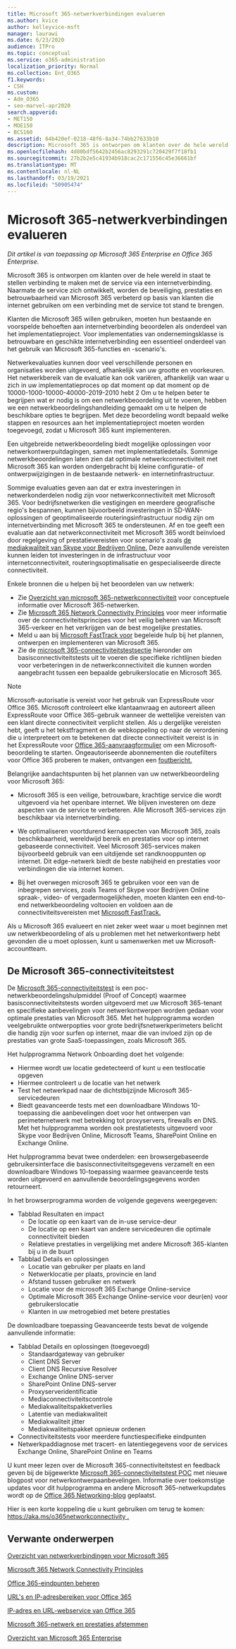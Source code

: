```yaml
---
title: Microsoft 365-netwerkverbindingen evalueren
ms.author: kvice
author: kelleyvice-msft
manager: laurawi
ms.date: 6/23/2020
audience: ITPro
ms.topic: conceptual
ms.service: o365-administration
localization_priority: Normal
ms.collection: Ent_O365
f1.keywords:
- CSH
ms.custom:
- Adm_O365
- seo-marvel-apr2020
search.appverid:
- MET150
- MOE150
- BCS160
ms.assetid: 64b420ef-0218-48f6-8a34-74bb27633b10
description: Microsoft 365 is ontworpen om klanten over de hele wereld in staat te stellen verbinding te maken met de service via een internetverbinding. Naarmate de service zich ontwikkelt, worden de beveiliging, prestaties en betrouwbaarheid van Microsoft 365 verbeterd op basis van klanten die internet gebruiken om een verbinding met de service tot stand te brengen.
ms.openlocfilehash: 4d80bdf5642b2456ac8293291c720429f7f18fb1
ms.sourcegitcommit: 27b2b2e5c41934b918cac2c171556c45e36661bf
ms.translationtype: MT
ms.contentlocale: nl-NL
ms.lasthandoff: 03/19/2021
ms.locfileid: "50905474"
---
```

# <a name="assessing-microsoft-365-network-connectivity"></a>Microsoft 365-netwerkverbindingen evalueren

*Dit artikel is van toepassing op Microsoft 365 Enterprise en Office 365 Enterprise.*

Microsoft 365 is ontworpen om klanten over de hele wereld in staat te stellen verbinding te maken met de service via een internetverbinding. Naarmate de service zich ontwikkelt, worden de beveiliging, prestaties en betrouwbaarheid van Microsoft 365 verbeterd op basis van klanten die internet gebruiken om een verbinding met de service tot stand te brengen.
  
Klanten die Microsoft 365 willen gebruiken, moeten hun bestaande en voorspelde behoeften aan internetverbinding beoordelen als onderdeel van het implementatieproject. Voor implementaties van ondernemingsklasse is betrouwbare en geschikte internetverbinding een essentieel onderdeel van het gebruik van Microsoft 365-functies en -scenario's.
  
Netwerkevaluaties kunnen door veel verschillende personen en organisaties worden uitgevoerd, afhankelijk van uw grootte en voorkeuren. Het netwerkbereik van de evaluatie kan ook variëren, afhankelijk van waar u zich in uw implementatieproces op dat moment op dat moment op de 10000-1000-10000-40000-2019-2010 hebt 2 Om u te helpen beter te begrijpen wat er nodig is om een netwerkbeoordeling uit te voeren, hebben we een netwerkbeoordelingshandleiding gemaakt om u te helpen de beschikbare opties te begrijpen. Met deze beoordeling wordt bepaald welke stappen en resources aan het implementatieproject moeten worden toegevoegd, zodat u Microsoft 365 kunt implementeren.
  
Een uitgebreide netwerkbeoordeling biedt mogelijke oplossingen voor netwerkontwerpuitdagingen, samen met implementatiedetails. Sommige netwerkbeoordelingen laten zien dat optimale netwerkconnectiviteit met Microsoft 365 kan worden ondergebracht bij kleine configuratie- of ontwerpwijzigingen in de bestaande netwerk- en internetinfrastructuur.

Sommige evaluaties geven aan dat er extra investeringen in netwerkonderdelen nodig zijn voor netwerkconnectiviteit met Microsoft 365. Voor bedrijfsnetwerken die vestigingen en meerdere geografische regio's bespannen, kunnen bijvoorbeeld investeringen in SD-WAN-oplossingen of geoptimaliseerde routeringsinfrastructuur nodig zijn om internetverbinding met Microsoft 365 te ondersteunen. Af en toe geeft een evaluatie aan dat netwerkconnectiviteit met Microsoft 365 wordt beïnvloed door regelgeving of prestatievereisten voor scenario's zoals [de mediakwaliteit van Skype voor Bedrijven Online.](https://support.office.com/article/Media-Quality-and-Network-Connectivity-Performance-in-Skype-for-Business-Online-5fe3e01b-34cf-44e0-b897-b0b2a83f0917) Deze aanvullende vereisten kunnen leiden tot investeringen in de infrastructuur voor internetconnectiviteit, routeringsoptimalisatie en gespecialiseerde directe connectiviteit.

Enkele bronnen die u helpen bij het beoordelen van uw netwerk:

- Zie [Overzicht van microsoft 365-netwerkconnectiviteit](microsoft-365-networking-overview.md) voor conceptuele informatie over Microsoft 365-netwerken.
- Zie [Microsoft 365 Network Connectivity Principles](./microsoft-365-network-connectivity-principles.md) voor meer informatie over de connectiviteitsprincipes voor het veilig beheren van Microsoft 365-verkeer en het verkrijgen van de best mogelijke prestaties.
- Meld u aan bij [Microsoft FastTrack voor](https://www.microsoft.com/fasttrack) begeleide hulp bij het plannen, ontwerpen en implementeren van Microsoft 365. 
- Zie de [microsoft 365-connectiviteitstestsectie](assessing-network-connectivity.md#the-microsoft-365-connectivity-test) hieronder om basisconnectiviteitstests uit te voeren die specifieke richtlijnen bieden voor verbeteringen in de netwerkconnectiviteit die kunnen worden aangebracht tussen een bepaalde gebruikerslocatie en Microsoft 365.

> [!NOTE]
> Microsoft-autorisatie is vereist voor het gebruik van ExpressRoute voor Office 365. Microsoft controleert elke klantaanvraag en autoreert alleen ExpressRoute voor Office 365-gebruik wanneer de wettelijke vereisten van een klant directe connectiviteit verplicht stellen. Als u dergelijke vereisten hebt, geeft u het tekstfragment en de webkoppeling op naar de verordening die u interpreteert om te betekenen dat directe connectiviteit vereist is in het ExpressRoute voor [Office 365-aanvraagformulier](https://aka.ms/O365ERReview) om een Microsoft-beoordeling te starten. Ongeautoriseerde abonnementen die routefilters voor Office 365 proberen te maken, ontvangen een [foutbericht.](https://support.microsoft.com/kb/3181709)
  
Belangrijke aandachtspunten bij het plannen van uw netwerkbeoordeling voor Microsoft 365:
  
- Microsoft 365 is een veilige, betrouwbare, krachtige service die wordt uitgevoerd via het openbare internet. We blijven investeren om deze aspecten van de service te verbeteren. Alle Microsoft 365-services zijn beschikbaar via internetverbinding.

- We optimaliseren voortdurend kernaspecten van Microsoft 365, zoals beschikbaarheid, wereldwijd bereik en prestaties voor op internet gebaseerde connectiviteit. Veel Microsoft 365-services maken bijvoorbeeld gebruik van een uitdijende set randknooppunten op internet. Dit edge-netwerk biedt de beste nabijheid en prestaties voor verbindingen die via internet komen.

- Bij het overwegen microsoft 365 te gebruiken voor een van de inbegrepen services, zoals Teams of Skype voor Bedrijven Online spraak-, video- of vergadermogelijkheden, moeten klanten een end-to-end netwerkbeoordeling voltooien en voldoen aan de connectiviteitsvereisten met [Microsoft FastTrack.](https://www.microsoft.com/fasttrack)

Als u Microsoft 365 evalueert en niet zeker weet waar u moet beginnen met uw netwerkbeoordeling of als u problemen met het netwerkontwerp hebt gevonden die u moet oplossen, kunt u samenwerken met uw Microsoft-accountteam.

## <a name="the-microsoft-365-connectivity-test"></a>De Microsoft 365-connectiviteitstest

De [Microsoft 365-connectiviteitstest](https://aka.ms/netonboard) is een poc-netwerkbeoordelingshulpmiddel (Proof of Concept) waarmee basisconnectiviteitstests worden uitgevoerd met uw Microsoft 365-tenant en specifieke aanbevelingen voor netwerkontwerpen worden gedaan voor optimale prestaties van Microsoft 365. Met het hulpprogramma worden veelgebruikte ontwerpopties voor grote bedrijfsnetwerkperimeters belicht die handig zijn voor surfen op internet, maar die van invloed zijn op de prestaties van grote SaaS-toepassingen, zoals Microsoft 365.

Het hulpprogramma Network Onboarding doet het volgende:

- Hiermee wordt uw locatie gedetecteerd of kunt u een testlocatie opgeven
- Hiermee controleert u de locatie van het netwerk
- Test het netwerkpad naar de dichtstbijzijnde Microsoft 365-servicedeuren
- Biedt geavanceerde tests met een downloadbare Windows 10-toepassing die aanbevelingen doet voor het ontwerpen van perimeternetwerk met betrekking tot proxyservers, firewalls en DNS. Met het hulpprogramma worden ook prestatietests uitgevoerd voor Skype voor Bedrijven Online, Microsoft Teams, SharePoint Online en Exchange Online.

Het hulpprogramma bevat twee onderdelen: een browsergebaseerde gebruikersinterface die basisconnectiviteitsgegevens verzamelt en een downloadbare Windows 10-toepassing waarmee geavanceerde tests worden uitgevoerd en aanvullende beoordelingsgegevens worden retourneert.

In het browserprogramma worden de volgende gegevens weergegeven:

- Tabblad Resultaten en impact
  - De locatie op een kaart van de in-use service-deur
  - De locatie op een kaart van andere servicedeuren die optimale connectiviteit bieden
  - Relatieve prestaties in vergelijking met andere Microsoft 365-klanten bij u in de buurt
- Tabblad Details en oplossingen
  - Locatie van gebruiker per plaats en land
  - Netwerklocatie per plaats, provincie en land
  - Afstand tussen gebruiker en netwerk
  - Locatie voor de microsoft 365 Exchange Online-service
  - Optimale Microsoft 365 Exchange Online-service voor deur(en) voor gebruikerslocatie
  - Klanten in uw metrogebied met betere prestaties

De downloadbare toepassing Geavanceerde tests bevat de volgende aanvullende informatie:

- Tabblad Details en oplossingen (toegevoegd)
  - Standaardgateway van gebruiker
  - Client DNS Server
  - Client DNS Recursive Resolver
  - Exchange Online DNS-server
  - SharePoint Online DNS-server
  - Proxyserveridentificatie
  - Mediaconnectiviteitscontrole
  - Mediakwaliteitspakketverlies
  - Latentie van mediakwaliteit
  - Mediakwaliteit jitter
  - Mediakwaliteitspakket opnieuw ordenen
- Connectiviteitstests voor meerdere functiespecifieke eindpunten
- Netwerkpaddiagnose met tracert- en latentiegegevens voor de services Exchange Online, SharePoint Online en Teams

U kunt meer lezen over de Microsoft 365-connectiviteitstest en feedback geven bij de bijgewerkte [Microsoft 365-connectiviteitstest POC](https://techcommunity.microsoft.com/t5/Office-365-Networking/Updated-Office-365-Network-Onboarding-Tool-POC-with-new-network/m-p/711130#M130) met nieuwe blogpost voor netwerkontwerpaanbevelingen. Informatie over toekomstige updates voor dit hulpprogramma en andere Microsoft 365-netwerkupdates wordt op de [Office 365 Networking-blog](https://techcommunity.microsoft.com/t5/Office-365-Networking/bd-p/Office365Networking) geplaatst.
  
Hier is een korte koppeling die u kunt gebruiken om terug te komen: [ https://aka.ms/o365networkconnectivity .](./microsoft-365-network-connectivity-principles.md)
  
## <a name="related-topics"></a>Verwante onderwerpen

[Overzicht van netwerkverbindingen voor Microsoft 365](microsoft-365-networking-overview.md)

[Microsoft 365 Network Connectivity Principles](./microsoft-365-network-connectivity-principles.md)

[Office 365-eindpunten beheren](managing-office-365-endpoints.md)

[URL's en IP-adresbereiken voor Office 365](urls-and-ip-address-ranges.md)

[IP-adres en URL-webservice van Office 365](microsoft-365-ip-web-service.md)

[Microsoft 365-netwerk en prestaties afstemmen](network-planning-and-performance.md)

[Overzicht van Microsoft 365 Enterprise](microsoft-365-overview.md)